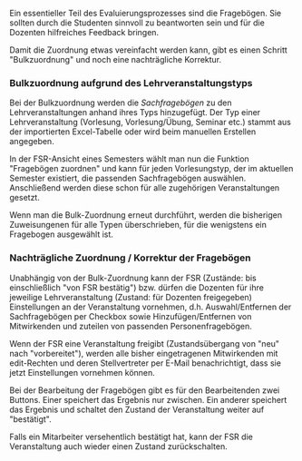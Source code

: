 Ein essentieller Teil des Evaluierungsprozesses sind die Fragebögen. Sie sollten durch die Studenten sinnvoll zu beantworten sein und für die Dozenten hilfreiches Feedback bringen.

Damit die Zuordnung etwas vereinfacht werden kann, gibt es einen Schritt "Bulkzuordnung" und noch eine nachträgliche Korrektur.

### Bulkzuordnung aufgrund des Lehrveranstaltungstyps

Bei der Bulkzuordnung werden die *Sachfragebögen* zu den Lehrveranstaltungen anhand ihres Typs hinzugefügt. Der Typ einer Lehrveranstaltung (Vorlesung, Vorlesung/Übung, Seminar etc.) stammt aus der importierten Excel-Tabelle oder wird beim manuellen Erstellen angegeben.

In der FSR-Ansicht eines Semesters wählt man nun die Funktion "Fragebögen zuordnen" und kann für jeden Vorlesungstyp, der im aktuellen Semester existiert, die passenden Sachfragebögen auswählen. Anschließend werden diese schon für alle zugehörigen Veranstaltungen gesetzt.

Wenn man die Bulk-Zuordnung erneut durchführt, werden die bisherigen Zuweisungenen für alle Typen überschrieben, für die wenigstens ein Fragebogen ausgewählt ist.

### Nachträgliche Zuordnung / Korrektur der Fragebögen

Unabhängig von der Bulk-Zuordnung kann der FSR (Zustände: bis einschließlich "von FSR bestätig") bzw. dürfen die Dozenten für ihre jeweilige Lehrveranstaltung (Zustand: für Dozenten freigegeben) Einstellungen an der Veranstaltung vornehmen, d.h. Auswahl/Entfernen der Sachfragebögen per Checkbox sowie Hinzufügen/Entfernen von Mitwirkenden und zuteilen von passenden Personenfragebögen.

Wenn der FSR eine Veranstaltung freigibt (Zustandsübergang von "neu" nach "vorbereitet"), werden alle bisher eingetragenen Mitwirkenden mit edit-Rechten und deren Stellvertreter per E-Mail benachrichtigt, dass sie jetzt Einstellungen vornehmen können.

Bei der Bearbeitung der Fragebögen gibt es für den Bearbeitenden zwei Buttons. Einer speichert das Ergebnis nur zwischen. Ein anderer speichert das Ergebnis und schaltet den Zustand der Veranstaltung weiter auf "bestätigt".

Falls ein Mitarbeiter versehentlich bestätigt hat, kann der FSR die Veranstaltung auch wieder einen Zustand zurückschalten.
